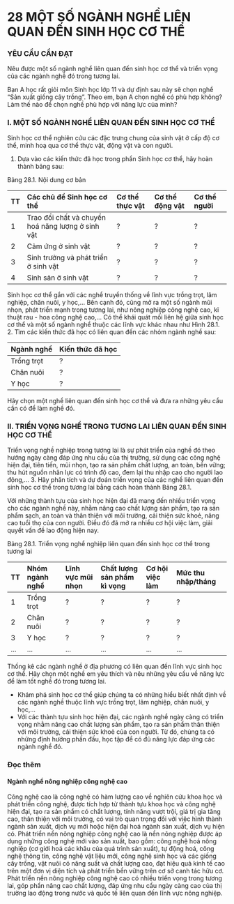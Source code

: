 # 28 MỘT SỐ NGÀNH NGHỀ LIÊN QUAN ĐẾN SINH HỌC CƠ THỂ

### YÊU CẦU CẦN ĐẠT

Nêu được một số ngành nghề liên quan đến sinh học cơ thể và triển vọng của các ngành nghề đó trong tương lai.

Bạn A học rất giỏi môn Sinh học lớp 11 và dự định sau này sẽ chọn nghề “Sản xuất giống cây trồng”. Theo em, bạn A chọn nghề có phù hợp không? Làm thế nào để chọn nghề phù hợp với năng lực của mình?

### I. MỘT SỐ NGÀNH NGHỀ LIÊN QUAN ĐẾN SINH HỌC CƠ THỂ

Sinh học cơ thể nghiên cứu các đặc trưng chung của sinh vật ở cấp độ cơ thể, minh hoạ qua cơ thể thực vật, động vật và con người.
1. Dựa vào các kiến thức đã học trong phần Sinh học cơ thể, hãy hoàn thành bảng sau:

Bảng 28.1. Nội dung cơ bản

| TT | Các chủ đề Sinh học cơ thể | Cơ thể thực vật | Cơ thể động vật | Cơ thể người |
| :- | :------------------------ | :------------- | :------------- | :----------- |
| 1 | Trao đổi chất và chuyển hoá năng lượng ở sinh vật | ? | ? | ? |
| 2 | Cảm ứng ở sinh vật | ? | ? | ? |
| 3 | Sinh trưởng và phát triển ở sinh vật | ? | ? | ? |
| 4 | Sinh sản ở sinh vật | ? | ? | ? |

Sinh học cơ thể gắn với các nghề truyền thống về lĩnh vực trồng trọt, lâm nghiệp, chăn nuôi, y học,... Bên cạnh đó, cũng mở ra một số ngành mũi nhọn, phát triển mạnh trong tương lai, như nông nghiệp công nghệ cao, kĩ thuật rau - hoa công nghệ cao,... Có thể khái quát mối liên hệ giữa sinh học cơ thể và một số ngành nghề thuộc các lĩnh vực khác nhau như Hình 28.1.
2. Tìm các kiến thức đã học có liên quan đến các nhóm ngành nghề sau:

| Ngành nghề | Kiến thức đã học |
| :--------- | :--------------- |
| Trồng trọt | ? |
| Chăn nuôi | ? |
| Y học | ? |

Hãy chọn một nghề liên quan đến sinh học cơ thể và đưa ra những yêu cầu cần có để làm nghề đó.

### II. TRIỂN VỌNG NGHỀ TRONG TƯƠNG LAI LIÊN QUAN ĐẾN SINH HỌC CƠ THỂ

Triển vọng nghề nghiệp trong tương lai là sự phát triển của nghề đó theo hướng ngày càng đáp ứng nhu cầu của thị trường, sử dụng các công nghệ hiện đại, tiên tiến, mũi nhọn, tạo ra sản phẩm chất lượng, an toàn, bền vững; thu hút nguồn nhân lực có trình độ cao, đem lại thu nhập cao cho người lao động,...
3. Hãy phân tích và dự đoán triển vọng của các nghề liên quan đến sinh học cơ thể trong tương lai bằng cách hoàn thành Bảng 28.1.

Với những thành tựu của sinh học hiện đại đã mang đến nhiều triển vọng cho các ngành nghề này, nhằm nâng cao chất lượng sản phẩm, tạo ra sản phẩm sạch, an toàn và thân thiện với môi trường, cải thiện sức khoẻ, nâng cao tuổi thọ của con người. Điều đó đã mở ra nhiều cơ hội việc làm, giải quyết vấn đề lao động hiện nay.

Bảng 28.1. Triển vọng nghề nghiệp liên quan đến sinh học cơ thể trong tương lai

| TT | Nhóm ngành nghề | Lĩnh vực mũi nhọn | Chất lượng sản phẩm kì vọng | Cơ hội việc làm | Mức thu nhập/tháng |
| :- | :------------- | :---------------- | :------------------------ | :------------- | :------------------ |
| 1 | Trồng trọt | ? | ? | ? | ? |
| 2 | Chăn nuôi | ? | ? | ? | ? |
| 3 | Y học | ? | ? | ? | ? |
| ... | ... | ... | ... | ... | ... |

Thống kê các ngành nghề ở địa phương có liên quan đến lĩnh vực sinh học cơ thể. Hãy chọn một nghề em yêu thích và nêu những yêu cầu về năng lực để làm tốt nghề đó trong tương lai.

* Khám phá sinh học cơ thể giúp chúng ta có những hiểu biết nhất định về các ngành nghề thuộc lĩnh vực trồng trọt, lâm nghiệp, chăn nuôi, y học,...
* Với các thành tựu sinh học hiện đại, các ngành nghề ngày càng có triển vọng nhằm nâng cao chất lượng sản phẩm, tạo ra sản phẩm thân thiện với môi trường, cải thiện sức khoẻ của con người. Từ đó, chúng ta có những định hướng phấn đấu, học tập để có đủ năng lực đáp ứng các ngành nghề đó.

### Đọc thêm

#### Ngành nghề nông nghiệp công nghệ cao

Công nghệ cao là công nghệ có hàm lượng cao về nghiên cứu khoa học và phát triển công nghệ, được tích hợp từ thành tựu khoa học và công nghệ hiện đại, tạo ra sản phẩm có chất lượng, tính năng vượt trội, giá trị gia tăng cao, thân thiện với môi trường, có vai trò quan trọng đối với việc hình thành ngành sản xuất, dịch vụ mới hoặc hiện đại hoá ngành sản xuất, dịch vụ hiện có. Phát triển nền nông nghiệp công nghệ cao là nền nông nghiệp được áp dụng những công nghệ mới vào sản xuất, bao gồm: công nghệ hoá nông nghiệp (cơ giới hoá các khâu của quá trình sản xuất), tự động hoá, công nghệ thông tin, công nghệ vật liệu mới, công nghệ sinh học và các giống cây trồng, vật nuôi có năng suất và chất lượng cao, đạt hiệu quả kinh tế cao trên một đơn vị diện tích và phát triển bền vững trên cơ sở canh tác hữu cơ. Phát triển nền nông nghiệp công nghệ cao có nhiều triển vọng trong tương lai, góp phần nâng cao chất lượng, đáp ứng nhu cầu ngày càng cao của thị trường lao động trong nước và quốc tế liên quan đến lĩnh vực nông nghiệp.
